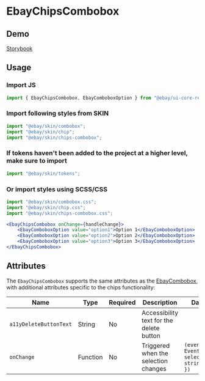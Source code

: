 # EbayChipsCombobox

## Demo

[Storybook](https://opensource.ebay.com/ebayui-core-react/main/?path=/docs/form-input-ebay-chips-combobox--docs)

## Usage

### Import JS

```jsx harmony
import { EbayChipsCombobox, EbayComboboxOption } from "@ebay/ui-core-react/ebay-chips-combobox";
```

### Import following styles from SKIN

```jsx harmony
import "@ebay/skin/combobox";
import "@ebay/skin/chip";
import "@ebay/skin/chips-combobox";
```

### If tokens haven't been added to the project at a higher level, make sure to import

```jsx harmony
import "@ebay/skin/tokens";
```

### Or import styles using SCSS/CSS

```jsx harmony
import "@ebay/skin/combobox.css";
import "@ebay/skin/chip.css";
import "@ebay/skin/chips-combobox.css";
```

```jsx harmony
<EbayChipsCombobox onChange={handleChange}>
    <EbayComboboxOption value="option1">Option 1</EbayComboboxOption>
    <EbayComboboxOption value="option2">Option 2</EbayComboboxOption>
    <EbayComboboxOption value="option3">Option 3</EbayComboboxOption>
</EbayChipsCombobox>
```

## Attributes

The `EbayChipsCombobox` supports the same attributes as the [EbayCombobox](../ebay-combobox/README.md), with additional attributes specific to the chips functionality:

| Name                   | Type     | Required | Description                              | Data                                     |
| ---------------------- | -------- | -------- | ---------------------------------------- | ---------------------------------------- |
| `a11yDeleteButtonText` | String   | No       | Accessibility text for the delete button |                                          |
| `onChange`             | Function | No       | Triggered when the selection changes     | `(event: Event, { selected: string[] })` |
